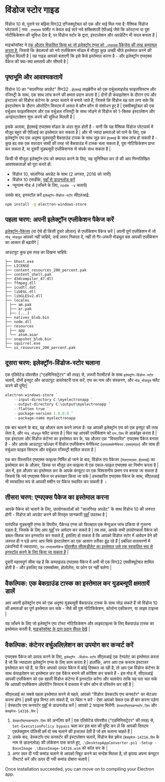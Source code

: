 # विंडोज स्टोर गाइड

विंडोज 10 से, पुराने पर बढ़िया विन32 एग्जिक्युटेबल को एक और भाई मिल गया है: वैश्विक विंडोज प्लेटफार्म | नया `.एप्पएक्स` फॉर्मेट न केवल कई सारे नये शक्तिशाली ऐपीआई जैसे कि कोरटाना या पुश नोटीफिकेशन की सुविधा देता है, पर विंडोज स्टोर के द्वारा, इंस्टालेशन और अपडेटिंग भी सरल बनाता है |

माइक्रोसॉफ्ट ने [एक औज़ार विकसित किया था जो इलेक्ट्रॉन एप्प्स को `.एप्पएक्स` पैकेजेस की तरह कम्पायल करता है](https://github.com/catalystcode/electron-windows-store), जिससे कि डेवलपर्स को नये एप्लीकेशन मॉडल में मौज़ूद कुछ अच्छी चीज़े इस्तेमाल करने की सुविधा मिलती है | यह गाइड आपको बताएगी कि इसे कैसे इस्तेमाल करना है - और इलेक्ट्रॉन एप्पएक्स पैकेज की क्या-क्या क्षमतायें और सीमायें है |

## पृष्ठभूमि और आवश्यकतायें

विंडोज 10 का "सालगिरह अपडेट" विन32 `.ईएक्सई` लाइब्रेरीज को एक वर्चुअलाइज़ेड फाइलसिस्टम और रजिस्ट्री के साथ, एक साथ लांच करने की क्षमता प्रदान करता है | दोनों ही कंपाइलेशन के दौरान एप्प और इंस्टालर को विंडोज कंटेनर के अन्दर चलाने से बनाये जाते हैं, जिससे कि विंडोज यह पता लगा सके कि इंस्टालेशन के दौरान ऑपरेटिंग सिस्टम में असल में कौन कौन से संशोधन हुए है | एक्सीक्यूटेबल को एक वर्चुअल फाइलसिस्टम और एक वर्चुअल रजिस्ट्री के साथ जोड़ने से विंडोज को 1-क्लिक इंस्टालेशन और अनइंस्टालेशन शुरू करने की सुविधा मिलती है |

इसके अलावा, ईएक्सई एप्पएक्स मॉडल के अंदर शुरू होती है - यानी कि यह वैश्विक विंडोज प्लेटफार्म में मौज़ूद बहुत सी ऐपीआई का इस्तेमाल कर सकता है | और भी ज्यादा क्षमताओं को पाने के लिए, एक इलेक्ट्रॉन एप्प एक अदृश्य युडब्ल्यूपी बैकग्राउंड टास्क के साथ जुड़ कर `ईएक्सई` के साथ लांच हो सकती है - कुछ हद तक एक वफादार साथी की तरह जो बैकग्राउंड में टास्क चला सकता है, पुश नोटिफिकेशन प्राप्त कर सकता है, या दूसरी युडब्ल्यूपी एप्लीकेशनस से संपर्क साध सकता है |

किसी भी मौजूदा इलेक्ट्रॉन एप्प को क्म्पाय्ल करने के लिए, यह सुनिश्चित कर लें की आप निम्नलिखित आवश्यकताओं को पूरा करते हों:

* विंडोज 10, सालगिरह अपडेट के साथ (2 अगस्त, 2016 को जारी)
* विंडोज 10 एसडीके, [यहाँ से डाउनलोड करें](https://developer.microsoft.com/en-us/windows/downloads/windows-10-sdk)
* न्यूनतम नोड 4 (जाँचने के लिए, `node -v` चलायें)

उसके बाद, इनस्टॉल करें `इलेक्ट्रॉन-विंडोज-स्टोर` सीएलआई:

```sh
npm install -g electron-windows-store
```

## पहला चरण: अपनी इलेक्ट्रॉन एप्लीकेशन पैकेज करें

[इलेक्ट्रॉन-पैकेजर](https://github.com/electron-userland/electron-packager) (या ऐसे ही किसी दुसरे औज़ार) से एप्लीकेशन पैकेज करें | अपनी पूर्ण एप्लीकेशन में जो `नोड_मोड्यूल` आपको नहीं चाहिये, उन्हें ज़रूर निकाल दें, नहीं तो गैर-ज़रूरी मोड्यूल बस आपकी एप्लीकेशन का आकार ही बढ़ायेंगे |

आउटपुट कुछ इस तरह का दिखना चाहिये:

```text
├── Ghost.exe
├── LICENSE
├── content_resources_200_percent.pak
├── content_shell.pak
├── d3dcompiler_47.dll
├── ffmpeg.dll
├── icudtl.dat
├── libEGL.dll
├── libGLESv2.dll
├── locales
│ ├── am.pak
│ ├── ar.pak
│ ├── [...]
├── natives_blob.bin
├── node.dll
├── resources
│ ├── app
│ └── atom.asar
├── snapshot_blob.bin
├── squirrel.exe
└── ui_resources_200_percent.pak
```

## दूसरा चरण: इलेक्ट्रॉन-विंडोज-स्टोर चलाना

एक एलिवेटेड पॉवरशैल ("एडमिनिसट्रेटर" की तरह) से, ज़रूरी पैरामीटर्स के साथ `इलेक्ट्रॉन-विंडोज-स्टोर` चलायें, दोनों इनपुट और आउटपुट डायरेक्टरी पास करें, एप्प का नाम और संस्करण, और `नोड_मोड्यूल` फ्लैट करने की पुष्टि|

```powershell
electron-windows-store `
    --input-directory C:\myelectronapp `
    --output-directory C:\output\myelectronapp `
    --flatten true `
    --package-version 1.0.0.0 `
    --package-name myelectronapp
```

एक बार चलाने के बाद, यह औज़ार काम करने लगता है: यह आपकी इलेक्ट्रॉन एप्प को एक इनपुट की तरह लेता है, और `नोड_मोड्यूल` फ्लैट करता है | फिर यह आपकी एप्लीकेशन को `एप्प.ज़िप` से आर्काइव करता है | एक इंस्टालर और विंडोज कंटेनर का इस्तेमाल कर के, यह औज़ार एक "विस्तारित" एप्पएक्स पैकेज बनाता है - और आपके आउटपुट फोल्डर में विंडोज एप्लीकेशन मेनीफेस्ट (`एप्पएक्समेनीफेस्ट.एक्सएमएल`) और साथ ही वर्चुअल फाइल सिस्टम और वर्चुअल रजिस्ट्री शामिल करता है |

एक बार विस्तारित एप्पएक्स फाइल्स निर्मित हो जाने के बाद, विंडोज एप्प पैकेजर (`मेकएप्पएक्स.ईएक्सई`) का इस्तेमाल कर के औज़ार, डिस्क पर मौज़ूद उन फाइल्स से एक एकल-फाइल एप्पएक्स का निर्माण करता है | अंत में, इस औज़ार का इस्तेमाल कर के आपके कंप्यूटर पर एक विश्वसनीय प्रमाण पत्र बनाया जा सकता है जिससे कि नये एप्पएक्स पैकेज पर हस्ताक्षर किया जा सके | हस्ताक्षरित एप्पएक्स पैकेज के साथ, सीएलआई भी स्वचालित रूप से आपकी मशीन पर पैकेज स्थापित कर सकती है ।

## तीसरा चरण: एप्पएक्स पैकेज का इस्तेमाल करना

आपके पैकेज को चलाने के लिए, उपयोगकर्ताओं को "सालगिरह अपडेट" के साथ विंडोज 10 की ज़रुरत होगी - विंडोज को अपडेट करने की विस्तृत जानकारी [यहाँ](https://blogs.windows.com/windowsexperience/2016/08/02/how-to-get-the-windows-10-anniversary-update) उपलब्ध है |

पारंपरिक युडब्ल्यूपी एप्प्स के विपरीत, पैकेज्ड एप्प्स को फिलहाल एक मैन्युअल जांच प्रक्रिया से गुजरना पड़ता है, जिसके के लिए आप [यहाँ](https://developer.microsoft.com/en-us/windows/projects/campaigns/desktop-bridge) पर आवेदन कर सकते है | तब तक, आपके सभी उपयोगकर्ता पैकेज को डबल-क्लिक कर इनस्टॉल कर सकते हैं, इसलिए हो सकता है कि आपको विंडोज स्टोर में आवेदन देने की ज़रुरत ही न पड़ें अगर आप सिर्फ इंस्टालेशन का एक आसान तरीका ढूंढ रहे हैं | प्रबंधित वातावरणों में (कंपनियों में ज्यादातर), `ऐड-एप्पएक्सपैकेज` [पॉवरशैल सीएमडीलेट का इस्तेमाल उसे एक स्वचालित रूप से इनस्टॉल करने के लिए किया जा सकता है](https://technet.microsoft.com/en-us/library/hh856048.aspx) |

दूसरी महत्वपूर्ण सीमा यह है कि कम्पाइलड एप्पएक्स पैकेज में अभी भी एक विन32 एक्सीक्यूटेबल शामिल होती है - और इसलिए यह एक्सबॉक्स, होलोलेंस, या फ़ोन पर नहीं चलेगा |

## वैकल्पिक: एक बेकग्राउंड टास्क का इस्तेमाल कर युडब्ल्यूपी क्षमतायें डालें

आप अपनी इलेक्ट्रॉन एप्प को एक अदृश्य युडब्ल्यूपी बैकग्राउंड टास्क के साथ जोड़ सकते हैं जो विंडोज 10 की क्षमताओं का पूर्ण इस्तेमाल कर सके - जैसे की पुश नोटिफिकेशन, कोर्ताना एकीकरण, या लाइव टाइल्स |

यह जाँचने के लिए जो इलेक्ट्रॉन एप्प टोस्ट नोटिफिकेशन और लाइवटाइल्स के लिए बैकग्राउंड टास्क का इस्तेमाल करती है, [माइक्रोसॉफ्ट के द्वारा प्रदान सैंपल देखें](https://github.com/felixrieseberg/electron-uwp-background) |

## वैकल्पिक: कंटेनर वर्चुअलिज़ेशन का उपयोग कर कन्वर्ट करें

एप्पएक्स पैकेज को उत्पन्न करने के लिए, `इलेक्ट्रॉन -विंडोज-स्टोर` सीएलआई एक टेम्पलेट का इस्तेमाल करता है जो कि ज्यादातर इलेक्ट्रॉन एप्प्स के लिए काम करता है | हालाँकि, अगर आप एक कस्टम इंस्टालर इस्तेमाल कर रहे हैं, या फिर आपको उत्पन्न पैकेज में कोई दिक्कत आ रही है, तो आप एक विंडोज कंटेनर के साथ कंपाइलेशन का इस्तेमाल कर एक पैकेज बनाने की कोशिश कर सकते हैं - इस मोड में, सीएलआई आपकी एप्लीकेशन को एक खाली विंडोज कंटेनर में इनस्टॉल करेगा और चलायेगा ताकि यह पता चल सके कि आपकी एप्लीकेशन ऑपरेटिंग सिस्टम में वास्ताव में कौन कौन से परिवर्तन कर रही है |

सीएलआई का सबसे पहला इस्तेमाल करने से पहले, आपको "विंडोज डेस्कटॉप एप्प कनवर्टर" का सेटअप करना होगा | इसमें कुछ मिनट लग सकते हैं, पर चिंता न करें - ऐसा आपको केवल एक ही बार करना पड़ेगा | डेस्कटॉप एप्प कनवर्टर [यहाँ](https://www.microsoft.com/en-us/download/details.aspx?id=51691) से डाउनलोड करें | आपको 2 फाइल्स मिलेंगी: `डेस्कटॉपएप्पकनवर्टर.ज़िप` और `बेसइमेज-14316.विम` |

1. `डेस्कटॉपएप्पकनवर्टर.ज़िप` को अनज़िप करें | एक एलिवेटेड पॉवरशैल ("एडमिनिसट्रेटर" की तरह) से, `Set-ExecutionPolicy bypass` चला कर इस बात की पुष्टि कर लें कि आपकी सिस्टम एक्ज़ेक्युशन पोलिसी हमें वो सब चलाने की इजाज़त देती है जो हम चलाना चाहते हैं |
2. उसके बाद, डेस्कटॉप एप्प कनवर्टर की इंस्टालेशन चलायें, विंडोज बेस इमेज (`बेसइमेज-14316.विम` के नाम से डाउनलोड) की लोकेशन पास करते हुए, `.\DesktopAppConverter.ps1 -Setup -BaseImage .\BaseImage-14316.wim` को कॉल कर के |
3. अगर उपर दी गयी कमांड चलाने से आपको रिबूट करने का सन्देश मिलता है, तो कृपया अपना कंप्यूटर रीस्टार्ट करें और ऊपर दी गयी कमांड दोबारा चलायें |

Once installation succeeded, you can move on to compiling your Electron app.
